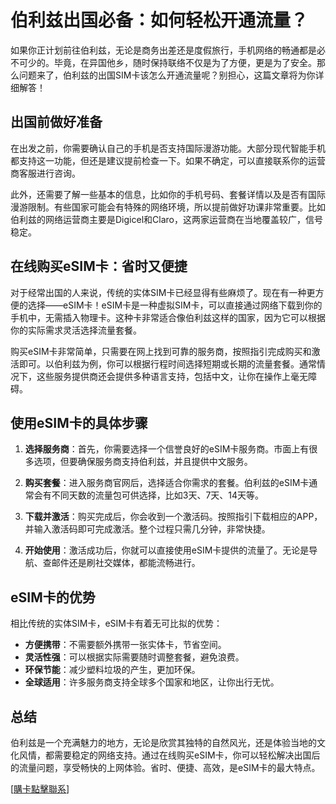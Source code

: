 # 伯利兹出国必备：如何轻松开通流量？

如果你正计划前往伯利兹，无论是商务出差还是度假旅行，手机网络的畅通都是必不可少的。毕竟，在异国他乡，随时保持联络不仅是为了方便，更是为了安全。那么问题来了，伯利兹的出国SIM卡该怎么开通流量呢？别担心，这篇文章将为你详细解答！

## 出国前做好准备

在出发之前，你需要确认自己的手机是否支持国际漫游功能。大部分现代智能手机都支持这一功能，但还是建议提前检查一下。如果不确定，可以直接联系你的运营商客服进行咨询。

此外，还需要了解一些基本的信息，比如你的手机号码、套餐详情以及是否有国际漫游限制。有些国家可能会有特殊的网络环境，所以提前做好功课非常重要。比如伯利兹的网络运营商主要是Digicel和Claro，这两家运营商在当地覆盖较广，信号稳定。

## 在线购买eSIM卡：省时又便捷

对于经常出国的人来说，传统的实体SIM卡已经显得有些麻烦了。现在有一种更方便的选择——eSIM卡！eSIM卡是一种虚拟SIM卡，可以直接通过网络下载到你的手机中，无需插入物理卡。这种卡非常适合像伯利兹这样的国家，因为它可以根据你的实际需求灵活选择流量套餐。

购买eSIM卡非常简单，只需要在网上找到可靠的服务商，按照指引完成购买和激活即可。以伯利兹为例，你可以根据行程时间选择短期或长期的流量套餐。通常情况下，这些服务提供商还会提供多种语言支持，包括中文，让你在操作上毫无障碍。

## 使用eSIM卡的具体步骤

1. **选择服务商**：首先，你需要选择一个信誉良好的eSIM卡服务商。市面上有很多选项，但要确保服务商支持伯利兹，并且提供中文服务。

2. **购买套餐**：进入服务商官网后，选择适合你需求的套餐。伯利兹的eSIM卡通常会有不同天数的流量包可供选择，比如3天、7天、14天等。

3. **下载并激活**：购买完成后，你会收到一个激活码。按照指引下载相应的APP，并输入激活码即可完成激活。整个过程只需几分钟，非常快捷。

4. **开始使用**：激活成功后，你就可以直接使用eSIM卡提供的流量了。无论是导航、查邮件还是刷社交媒体，都能流畅进行。

## eSIM卡的优势

相比传统的实体SIM卡，eSIM卡有着无可比拟的优势：

- **方便携带**：不需要额外携带一张实体卡，节省空间。
- **灵活性强**：可以根据实际需要随时调整套餐，避免浪费。
- **环保节能**：减少塑料垃圾的产生，更加环保。
- **全球适用**：许多服务商支持全球多个国家和地区，让你出行无忧。

## 总结

伯利兹是一个充满魅力的地方，无论是欣赏其独特的自然风光，还是体验当地的文化风情，都需要稳定的网络支持。通过在线购买eSIM卡，你可以轻松解决出国后的流量问题，享受畅快的上网体验。省时、便捷、高效，是eSIM卡的最大特点。

[[購卡點擊聯系](https://t.me/s/esim1088)]